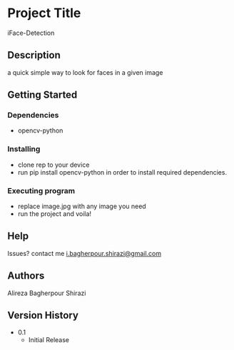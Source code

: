 # Project Title

iFace-Detection

## Description

a quick simple way to look for faces in a given image

## Getting Started

### Dependencies

* opencv-python

### Installing

* clone rep to your device
* run pip install opencv-python in order to install required dependencies. 

### Executing program

* replace image.jpg with any image you need  
* run the project and voila!  
<!-- ```
code blocks for commands
``` -->

## Help

Issues? contact me i.bagherpour.shirazi@gmail.com

## Authors

Alireza Bagherpour Shirazi

<!-- ex. [@imanbsh](https://twitter.com/imanbsh) -->

## Version History

* 0.1
    * Initial Release